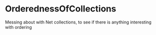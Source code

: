 # OrderednessOfCollections
Messing about with Net collections, to see if there is anything interesting with ordering
